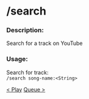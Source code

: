 # /search

### Description:
Search for a track on YouTube<br>

### Usage:
Search for track:<br>
`/search song-name:<String>`<br>


<a class="button prev" href="/#/commands/musiccommands/play" role="button">< Play</a>
<a class="button next" href="/#/commands/musiccommands/queue" role="button">Queue ></a>